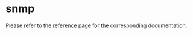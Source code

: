# snmp

Please refer to the [reference page](https://docs.infrahub.app/schema-library/reference/snmp) for the corresponding documentation.

